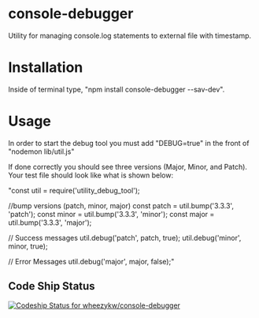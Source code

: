 # console-debugger
Utility for managing console.log statements to external file with timestamp.

# Installation
Inside of terminal type, "npm install console-debugger --sav-dev".

# Usage
In order to start the debug tool you must add "DEBUG=true" in the front of "nodemon lib/util.js"

If done correctly you should see three versions (Major, Minor, and Patch). Your test file should look like what is shown below:

"const util = require('utility_debug_tool');

//bump versions (patch, minor, major)
const patch = util.bump('3.3.3', 'patch');
const minor = util.bump('3.3.3', 'minor');
const major = util.bump('3.3.3', 'major');

// Success messages
util.debug('patch', patch, true);
util.debug('minor', minor, true);

// Error Messages
util.debug('major', major, false);"

## Code Ship Status
[ ![Codeship Status for wheezykw/console-debugger](https://app.codeship.com/projects/09cec010-f01a-0134-080a-3eb3ee5cdf25/status?branch=master)](https://app.codeship.com/projects/208990)
